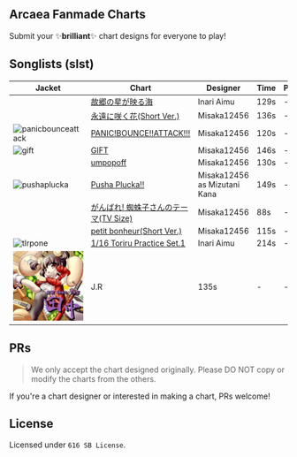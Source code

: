 ## Arcaea Fanmade Charts

Submit your ✨**brilliant**✨ chart designs for everyone to play!

## Songlists (slst)

| Jacket | Chart                                                   | Designer                     | Time | PST | PRS | FTR | BYD |
| ------ | ------------------------------------------------------- | ---------------------------- | ---- | --- | --- | --- | --- |
|  | [故郷の星が映る海](kokyonohoshi/)                          | Inari Aimu                   | 129s | -   | -   | 7   | -   |
|  | [永遠に咲く花(Short Ver.)](eiennisakuhana/)                | Misaka12456                  | 136s | -   | -   | 9+  | -   |
| ![panicbounceattack](panicbounceattack/base_256.jpg) | [PANIC!BOUNCE!!ATTACK!!!](panicbounceattack/)              | Misaka12456                  | 120s | -   | -   | 10+ | -   |
| ![gift](gift/base_256.jpg) | [GIFT](gift/)                                              | Misaka12456                  | 146s | -   | -   | 10  | -   |
|  | [umpopoff](umpopoff/)                                      | Misaka12456                  | 130s | -   | -   | 8   | ?   |
| ![pushaplucka](pushaplucka/base_256.jpg) | [Pusha Plucka!!](pushaplucka/)                             | Misaka12456 as Mizutani Kana | 149s | -   | -   | 9+  | -   |
|  | [がんばれ! 蜘蛛子さんのテーマ(TV Size)](ganbarekumokosan/) | Misaka12456                  | 88s  | -   | -   | 9+  | -   |
|  | [petit bonheur(Short Ver.)](petitbonheur/)              | Misaka12456                  | 115s | -   | -   | -   | 9   |
| ![tlrpone](tlrpone/base_256.jpg) | [1/16 Toriru Practice Set.1](tlrpone/)              | Inari Aimu                  | 214s | -   | -   | 9+   | -   |
| ![田中](tanaka/base_256.jpg)| J.R | 135s | - | - | 10 | - |

## PRs

> We only accept the chart designed originally.
> Please DO NOT copy or modify the charts from the others.

If you're a chart designer or interested in making a chart,
PRs welcome!

## License

Licensed under `616 SB License`.
